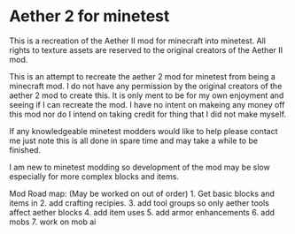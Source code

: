 # Aether 2 for minetest
This is a recreation of the Aether II mod for minecraft into minetest. All rights to texture assets are reserved to the original creators of the Aether II mod.

  This is an attempt to recreate the aether 2 mod for minetest from being a minecraft mod. I do not have any permission by the original creators of the aether 2 mod to create this. It is only ment to be for my own enjoyment and seeing if I can recreate the mod. I have no intent on makeing any money off this mod nor do I intend on taking credit for thing that I did not make myself.
  
  If any knowledgeable minetest modders would like to help please contact me just note this is all done in spare time and may take a while to be finished.
  
  I am new to minetest modding so development of the mod may be slow especially for more complex blocks and items.
  
  
  Mod Road map: (May be worked on out of order)
    1. Get basic blocks and items in
    2. add crafting recipies.
    3. add tool groups so only aether tools affect aether blocks
    4. add item uses
    5. add armor enhancements
    6. add mobs
    7. work on mob ai
